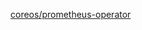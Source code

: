 
[coreos/prometheus-operator](https://github.com/coreos/prometheus-operator/blob/bd7b7a7/Documentation/user-guides/cluster-monitoring.md#exporters)
